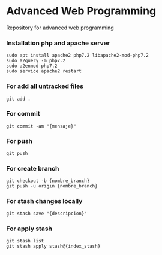 # Advanced Web Programming
Repository for advanced web programming

### Installation php and apache server
```
sudo apt install apache2 php7.2 libapache2-mod-php7.2
sudo a2query -m php7.2
sudo a2enmod php7.2
sudo service apache2 restart
```

### For add all untracked files
```
git add .
```

### For commit
```
git commit -am "{mensaje}"
```

### For push
```
git push
```

### For create branch
```
git checkout -b {nombre_branch}
git push -u origin {nombre_branch}
```

### For stash changes locally
```
git stash save "{descripcion}"
```

### For apply stash
```
git stash list
git stash apply stash@{index_stash}
```
